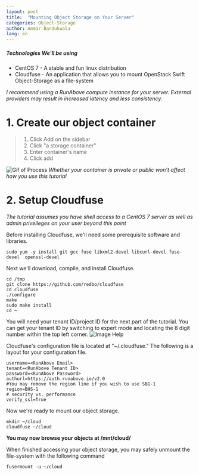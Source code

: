 ```yaml
---
layout: post
title:  "Mounting Object Storage on Your Server"
categories: Object-Storage
author: Ammar Bandukwala
lang: en
---
```

##### Technologies We'll be using
+ CentOS 7 - A stable  and fun linux distribution
+ Cloudfuse - An application that allows you to mount OpenStack Swift Object-Storage as a file-system

*I recommend using a RunAbove compute instance for your server. External providers may result in increased latency and less consistency.*
# 1. Create our object container
> 1. Click Add on the sidebar
> 2. Click "a storage container"
> 3. Enter container's name
> 4. Click add

![Gif of Process](https://genesec.net/static/runabove-com/tuts/add_container.gif)
*Whether your container is private or public won't affect how you use this tutorial*
# 2. Setup Cloudfuse
*The tutorial assumes you have shell access to a CentOS 7 server as well as admin privelleges on your user beyond this point*

Before installing Cloudfuse, we'll need some prerequisite software and libraries.
```
sudo yum -y install git gcc fuse libxml2-devel libcurl-devel fuse-devel  openssl-devel
```

Next we'll download, compile, and install Cloudfuse.
```
cd /tmp
git clone https://github.com/redbo/cloudfuse
cd cloudfuse
./configure
make
sudo make install
cd ~
```

You will need your tenant ID/project ID for the next part of the tutorial. You can get your tenant ID by switching to expert mode and locating the 8 digit number within the top left corner.
![Image Help](https://genesec.net/static/runabove-com/tuts/tenant_id.png)

Cloudfuse's configuration file is located at "~/.cloudfuse." The following is a layout for your configuration file.
```
username=<RunAbove Email>
tenant=<RunAbove Tenant ID>
password=<RunAbove Password>
authurl=https://auth.runabove.io/v2.0
#You may remove the region line if you wish to use SBG-1
region=BHS-1
# security vs. performance
verify_ssl=True
```

Now we're ready to mount our object storage.

```
mkdir ~/cloud
cloudfuse ~/cloud
```

__You may now browse your objects at /mnt/cloud/__


When finished accessing your object storage, you may safely unmount the file-system with the following command

```
fusermount -u ~/cloud
```


